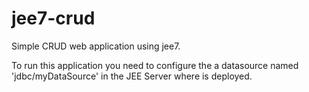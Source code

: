 jee7-crud
=========

Simple CRUD web application using jee7.

To run this application you need to configure the a datasource named 'jdbc/myDataSource' in the JEE Server where is deployed. 

